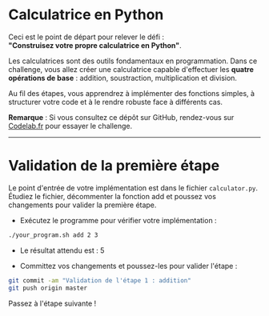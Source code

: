 # Calculatrice en Python

Ceci est le point de départ pour relever le défi :  
**"Construisez votre propre calculatrice en Python"**.

Les calculatrices sont des outils fondamentaux en programmation. Dans ce challenge, vous allez créer une calculatrice capable d'effectuer les **quatre opérations de base** : addition, soustraction, multiplication et division.

Au fil des étapes, vous apprendrez à implémenter des fonctions simples, à structurer votre code et à le rendre robuste face à différents cas.

**Remarque** : Si vous consultez ce dépôt sur GitHub, rendez-vous sur [Codelab.fr](https://codelab.fr) pour essayer le challenge.

---

# Validation de la première étape

Le point d'entrée de votre implémentation est dans le fichier `calculator.py`. Étudiez le fichier, décommenter la fonction add et poussez vos changements pour valider la première étape.

- Exécutez le programme pour vérifier votre implémentation :
```bash
./your_program.sh add 2 3
```
- Le résultat attendu est : 5

- Committez vos changements et poussez-les pour valider l'étape :
```bash
git commit -am "Validation de l'étape 1 : addition"
git push origin master
```
Passez à l'étape suivante !
